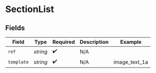 # SectionList


## Fields

| Field              | Type               | Required           | Description        | Example            |
| ------------------ | ------------------ | ------------------ | ------------------ | ------------------ |
| `ref`              | *string*           | :heavy_check_mark: | N/A                |                    |
| `template`         | *string*           | :heavy_check_mark: | N/A                | image_text_1a      |